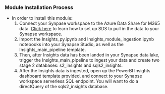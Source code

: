 ### Module Installation Process

 - In order to install this module:
     1. Connect your Synpase workspace to the Azure Data Share for M365 data. [Click here](https://docs.microsoft.com/en-us/schooldatasync/how-to-deploy-sds-for-insights) to learn how to set up SDS to pull in the data to your Synapse workspace.
     2. Import the Insights_py.ipynb and Insights_module_ingestion.ipynb notebooks into your Synapse Studio, as well as the Insights_main_pipeline template.
     3. Then, after Insights data has been landed in your Synapse data lake, trigger the Insights_main_pipeline to ingest your data and create two stage 2 databases: s2_insights and sqls2_insights.
     4. After the Insights data is ingested, open up the PowerBI Insights dashboard template provided, and connect to your Synapse workspace serverless SQL endpoint. You will want to do a directQuery of the sqls2_insights database.
